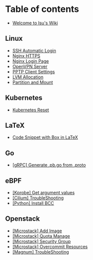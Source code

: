 # Table of contents

* [Welcome to Isu's Wiki](README.md)

## Linux

* [SSH Automatic Login](linux/ssh-automatic-login.md)
* [Nginx HTTPS](linux/nginx-https.md)
* [Nginx Login Page](linux/nginx-login-page.md)
* [OpenVPN Server](linux/openvpn-server.md)
* [PPTP Client Settings](linux/pptp-client-settings.md)
* [LVM Allocation](linux/lvm-allocation.md)
* [Partition and Mount](linux/partition-and-mount.md)

## Kubernetes

* [Kubernetes Reset](kubernetes/kubernetes-reset.md)

## LaTeX

* [Code Snippet with Box in LaTeX](latex/code-snippet-with-box-in-latex.md)

## Go

* [\[gRPC\] Generate .pb.go from .proto](go/grpc-generate-.pb.go-from-.proto.md)

## eBPF

* [\[Kprobe\] Get argument values](ebpf/kprobe-get-argument-values.md)
* [\[Cilium\] TroubleShooting](ebpf/cilium-troubleshooting.md)
* [\[Python\] Install BCC](ebpf/python-install-bcc.md)

## Openstack

* [\[Microstack\] Add Image](openstack/microstack-add-image.md)
* [\[Microstack\] Quota Manage](openstack/microstack-quota-manage.md)
* [\[Microstack\] Security Group](openstack/microstack-security-group.md)
* [\[Microstack\] Overcommit Resources](openstack/microstack-overcommit-resources.md)
* [\[Magnum\] TroubleShooting](openstack/magnum-troubleshooting.md)
